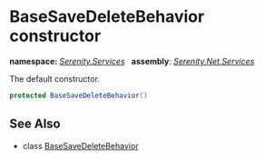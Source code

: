 # BaseSaveDeleteBehavior constructor
**namespace:** *[Serenity.Services](../../README.md#serenity.services-namespace)*   **assembly**: *[Serenity.Net.Services](../../README.md)*

The default constructor.

```csharp
protected BaseSaveDeleteBehavior()
```

## See Also

* class [BaseSaveDeleteBehavior](../BaseSaveDeleteBehavior.md)